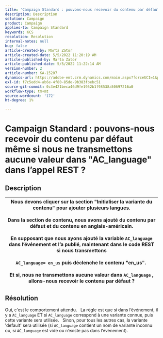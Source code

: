 ```yaml
---
title: 'Campaign Standard : pouvons-nous recevoir du contenu par défaut même si nous ne transmettons aucune valeur dans "AC_language" dans l’appel REST ?'
description: Description
solution: Campaign
product: Campaign
applies-to: Campaign Standard
keywords: KCS
resolution: Resolution
internal-notes: null
bug: false
article-created-by: Marta Zator
article-created-date: 5/5/2022 11:20:19 AM
article-published-by: Marta Zator
article-published-date: 5/5/2022 11:22:14 AM
version-number: 2
article-number: KA-15207
dynamics-url: https://adobe-ent.crm.dynamics.com/main.aspx?forceUCI=1&pagetype=entityrecord&etn=knowledgearticle&id=64ef1f53-65cc-ec11-a7b5-6045bd00dbbc
exl-id: f7c5edd4-ab6e-4f80-85de-9b383fbebc51
source-git-commit: 0c3e421beca46d9fe1952b1f98538a50697216a0
workflow-type: tm+mt
source-wordcount: '172'
ht-degree: 1%

---
```


# Campaign Standard : pouvons-nous recevoir du contenu par défaut même si nous ne transmettons aucune valeur dans &quot;AC_language&quot; dans l’appel REST ?

## Description



| Nous devons cliquer sur la section &quot;Initialiser la variante du contenu&quot; pour ajouter plusieurs langues.<br>   <br>  Dans la section de contenu, nous avons ajouté du contenu par défaut et du contenu en anglais-américain.<br>   <br>  En supposant que nous ayons ajouté la variable `AC_language` dans l’événement et l’a publié, maintenant dans le code REST si nous transmettons<br><br>  `AC_language= en_us` puis déclenche le contenu &quot;en_us&quot;. <br><br>  Et si, nous ne transmettons aucune valeur dans `AC_language` , allons-nous recevoir le contenu par défaut ? |
| --- |



## Résolution


Oui, c&#39;est le comportement attendu.
 
La règle est que si dans l’événement, il y a `AC_language` ET si `AC_language` correspond à une variante connue, puis cette variante sera utilisée.
 
Sinon, pour tous les autres cas, la variante &#39;default&#39; sera utilisée (si `AC_language` contient un nom de variante inconnu ou, si `AC_language` est vide ou n’existe pas dans l’événement).
